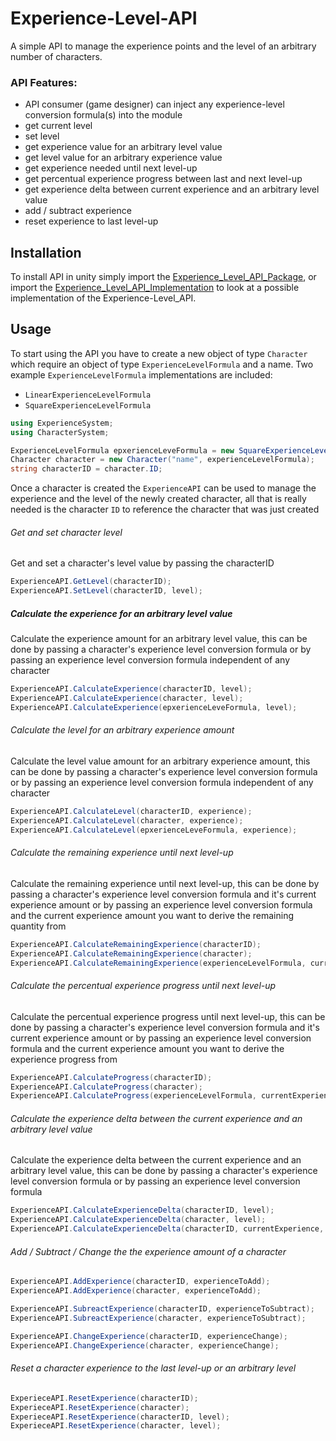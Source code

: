 # Experience-Level-API

A simple API to manage the experience points and the level of an arbitrary number of characters.

### API Features:

* API consumer (game designer) can inject any experience-level conversion formula(s) into the module
* get current level
* set level
* get experience value for an arbitrary level value
* get level value for an arbitrary experience value
* get experience needed until next level-up
* get percentual experience progress between last and next level-up
* get experience delta between current experience and an arbitrary level value
* add / subtract experience
* reset experience to last level-up

## Installation

To install API in unity simply import the [Experience_Level_API_Package](/Experience_Level_API_Package.unitypackage), or import the [Experience_Level_API_Implementation](/Experience_Level_API_Implementation.unitypackage) to look at a possible implementation of the Experience-Level_API.

## Usage

To start using the API you have to create a new object of type `Character` which require an object of type `ExperienceLevelFormula` and a name.
Two example `ExperienceLevelFormula` implementations are included: 
- `LinearExperienceLevelFormula` 
- `SquareExperienceLevelFormula`

``` C#
using ExperienceSystem;
using CharacterSystem; 

ExperienceLevelFormula epxerienceLeveFormula = new SquareExperienceLevelFormula();
Character character = new Character("name", experienceLevelFormula); 
string characterID = character.ID;
```

Once a character is created the `ExperienceAPI` can be used to manage the experience and the level of the newly created character, all that is really needed is the character `ID` to reference the character that was just created

###### Get and set character level

Get and set a character's level value by passing the characterID

``` C# 
ExperienceAPI.GetLevel(characterID);
ExperienceAPI.SetLevel(characterID, level);
```

##### Calculate the experience for an arbitrary level value

Calculate the experience amount for an arbitrary level value, this can be done by passing a character's experience level conversion formula or by passing an experience level conversion formula independent of any character

``` C# 
ExperienceAPI.CalculateExperience(characterID, level);
ExperienceAPI.CalculateExperience(character, level);
ExperienceAPI.CalculateExperience(epxerienceLeveFormula, level);
```

###### Calculate the level for an arbitrary experience amount

Calculate the level value amount for an arbitrary experience amount, this can be done by passing a character's experience level conversion formula or by passing an experience level conversion formula independent of any character

``` C# 
ExperienceAPI.CalculateLevel(characterID, experience);
ExperienceAPI.CalculateLevel(character, experience);
ExperienceAPI.CalculateLevel(epxerienceLeveFormula, experience);
```

###### Calculate the remaining experience until next level-up

Calculate the remaining experience until next level-up, this can be done by passing a character's experience level conversion formula and it's current experience amount or by passing an experience level conversion formula and the current experience amount you want to derive the remaining quantity from

``` C# 
ExperienceAPI.CalculateRemainingExperience(characterID);
ExperienceAPI.CalculateRemainingExperience(character);
ExperienceAPI.CalculateRemainingExperience(experienceLevelFormula, currentExperience);
```

###### Calculate the percentual experience progress until next level-up

Calculate the percentual experience progress until next level-up, this can be done by passing a character's experience level conversion formula and it's current experience amount or by passing an experience level conversion formula and the current experience amount you want to derive the experience progress from

``` C# 
ExperienceAPI.CalculateProgress(characterID);
ExperienceAPI.CalculateProgress(character);
ExperienceAPI.CalculateProgress(experienceLevelFormula, currentExperience);
```

###### Calculate the experience delta between the current experience and an arbitrary level value

Calculate the experience delta between the current experience and an arbitrary level value, this can be done by passing a character's experience level conversion formula or by passing an experience level conversion formula
``` C#
ExperienceAPI.CalculateExperienceDelta(characterID, level);
ExperienceAPI.CalculateExperienceDelta(character, level);
ExperienceAPI.CalculateExperienceDelta(characterID, currentExperience, level);
```

###### Add / Subtract / Change the the experience amount of a character
``` C#
ExperienceAPI.AddExperience(characterID, experienceToAdd);
ExperienceAPI.AddExperience(character, experienceToAdd);

ExperienceAPI.SubreactExperience(characterID, experienceToSubtract);
ExperienceAPI.SubreactExperience(character, experienceToSubtract);

ExperienceAPI.ChangeExperience(characterID, experienceChange);
ExperienceAPI.ChangeExperience(character, experienceChange);
```

###### Reset a character experience to the last level-up or an arbitrary level
``` C#
ExperieceAPI.ResetExperience(characterID);
ExperieceAPI.ResetExperience(character);
ExperieceAPI.ResetExperience(characterID, level);
ExperieceAPI.ResetExperience(character, level);
```
